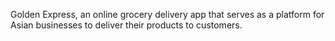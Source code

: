 <span style="font-weight:'bold'" >Golden Express</span>, an online grocery delivery app that serves as a platform for Asian businesses to deliver their products to customers. 
